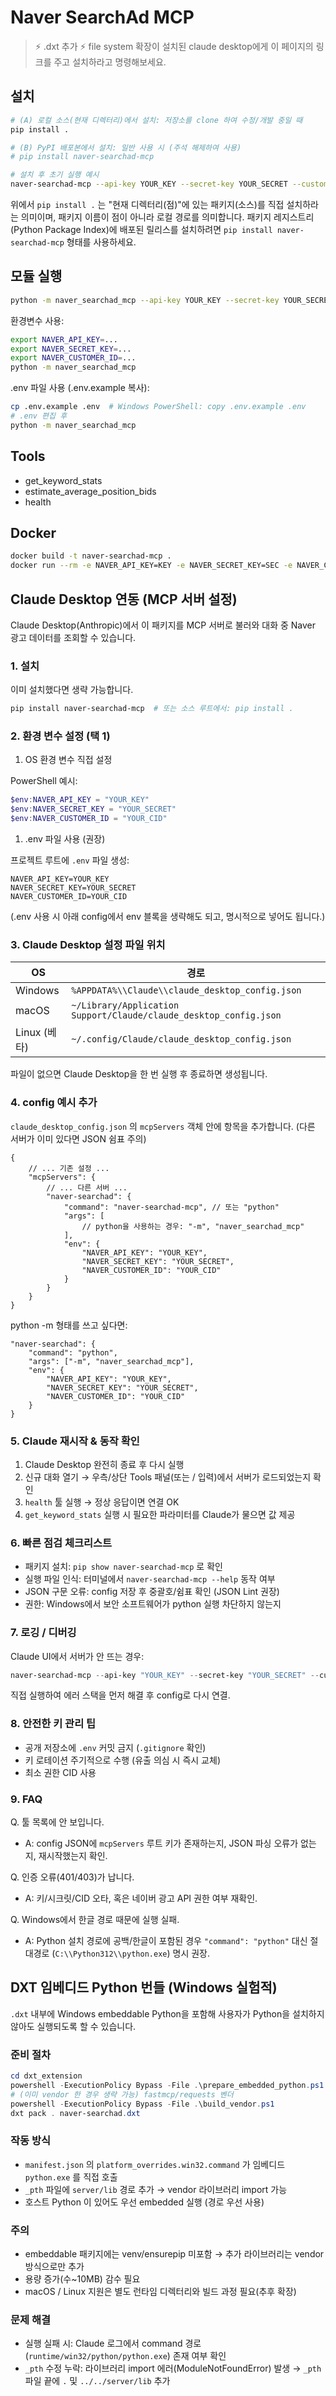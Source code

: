 # Naver SearchAd MCP 
> ⚡ .dxt 추가
> ⚡ file system 확장이 설치된 claude desktop에게 이 페이지의 링크를 주고 설치하라고 명령해보세요.

## 설치

```bash
# (A) 로컬 소스(현재 디렉터리)에서 설치: 저장소를 clone 하여 수정/개발 중일 때
pip install .

# (B) PyPI 배포본에서 설치: 일반 사용 시 (주석 해제하여 사용)
# pip install naver-searchad-mcp

# 설치 후 초기 실행 예시
naver-searchad-mcp --api-key YOUR_KEY --secret-key YOUR_SECRET --customer-id YOUR_CID
```

위에서 `pip install .` 는 "현재 디렉터리(점)"에 있는 패키지(소스)를 직접 설치하라는 의미이며, 패키지 이름이 점이 아니라 로컬 경로를 의미합니다. 패키지 레지스트리(Python Package Index)에 배포된 릴리스를 설치하려면 `pip install naver-searchad-mcp` 형태를 사용하세요.

## 모듈 실행

```bash
python -m naver_searchad_mcp --api-key YOUR_KEY --secret-key YOUR_SECRET --customer-id YOUR_CID
```

환경변수 사용:

```bash
export NAVER_API_KEY=...
export NAVER_SECRET_KEY=...
export NAVER_CUSTOMER_ID=...
python -m naver_searchad_mcp
```

.env 파일 사용 (.env.example 복사):

```bash
cp .env.example .env  # Windows PowerShell: copy .env.example .env
# .env 편집 후
python -m naver_searchad_mcp
```

## Tools

- get_keyword_stats
- estimate_average_position_bids
- health

## Docker

```bash
docker build -t naver-searchad-mcp .
docker run --rm -e NAVER_API_KEY=KEY -e NAVER_SECRET_KEY=SEC -e NAVER_CUSTOMER_ID=CID naver-searchad-mcp
```

## Claude Desktop 연동 (MCP 서버 설정)

Claude Desktop(Anthropic)에서 이 패키지를 MCP 서버로 불러와 대화 중 Naver 광고 데이터를 조회할 수 있습니다.

### 1. 설치

이미 설치했다면 생략 가능합니다.

```bash
pip install naver-searchad-mcp  # 또는 소스 루트에서: pip install .
```

### 2. 환경 변수 설정 (택 1)

1. OS 환경 변수 직접 설정

PowerShell 예시:

```powershell
$env:NAVER_API_KEY = "YOUR_KEY"
$env:NAVER_SECRET_KEY = "YOUR_SECRET"
$env:NAVER_CUSTOMER_ID = "YOUR_CID"
```

1. .env 파일 사용 (권장)

프로젝트 루트에 `.env` 파일 생성:

```env
NAVER_API_KEY=YOUR_KEY
NAVER_SECRET_KEY=YOUR_SECRET
NAVER_CUSTOMER_ID=YOUR_CID
```

(.env 사용 시 아래 config에서 env 블록을 생략해도 되고, 명시적으로 넣어도 됩니다.)

### 3. Claude Desktop 설정 파일 위치

| OS | 경로 |
| --- | --- |
| Windows | `%APPDATA%\\Claude\\claude_desktop_config.json` |
| macOS | `~/Library/Application Support/Claude/claude_desktop_config.json` |
| Linux (베타) | `~/.config/Claude/claude_desktop_config.json` |

파일이 없으면 Claude Desktop을 한 번 실행 후 종료하면 생성됩니다.

### 4. config 예시 추가

`claude_desktop_config.json` 의 `mcpServers` 객체 안에 항목을 추가합니다. (다른 서버가 이미 있다면 JSON 쉼표 주의)

```jsonc
{
	// ... 기존 설정 ...
	"mcpServers": {
		// ... 다른 서버 ...
		"naver-searchad": {
			"command": "naver-searchad-mcp", // 또는 "python"
			"args": [
				// python을 사용하는 경우: "-m", "naver_searchad_mcp"
			],
			"env": {
				"NAVER_API_KEY": "YOUR_KEY",
				"NAVER_SECRET_KEY": "YOUR_SECRET",
				"NAVER_CUSTOMER_ID": "YOUR_CID"
			}
		}
	}
}
```

python -m 형태를 쓰고 싶다면:

```jsonc
"naver-searchad": {
	"command": "python",
	"args": ["-m", "naver_searchad_mcp"],
	"env": {
		"NAVER_API_KEY": "YOUR_KEY",
		"NAVER_SECRET_KEY": "YOUR_SECRET",
		"NAVER_CUSTOMER_ID": "YOUR_CID"
	}
}
```

### 5. Claude 재시작 & 동작 확인

1. Claude Desktop 완전히 종료 후 다시 실행
2. 신규 대화 열기 → 우측/상단 Tools 패널(또는 / 입력)에서 서버가 로드되었는지 확인
3. `health` 툴 실행 → 정상 응답이면 연결 OK
4. `get_keyword_stats` 실행 시 필요한 파라미터를 Claude가 물으면 값 제공

### 6. 빠른 점검 체크리스트

- 패키지 설치: `pip show naver-searchad-mcp` 로 확인
- 실행 파일 인식: 터미널에서 `naver-searchad-mcp --help` 동작 여부
- JSON 구문 오류: config 저장 후 중괄호/쉼표 확인 (JSON Lint 권장)
- 권한: Windows에서 보안 소프트웨어가 python 실행 차단하지 않는지

### 7. 로깅 / 디버깅

Claude UI에서 서버가 안 뜨는 경우:

```powershell
naver-searchad-mcp --api-key "YOUR_KEY" --secret-key "YOUR_SECRET" --customer-id "YOUR_CID" --debug
```
직접 실행하여 에러 스택을 먼저 해결 후 config로 다시 연결.

### 8. 안전한 키 관리 팁

- 공개 저장소에 `.env` 커밋 금지 (`.gitignore` 확인)
- 키 로테이션 주기적으로 수행 (유출 의심 시 즉시 교체)
- 최소 권한 CID 사용

### 9. FAQ

Q. 툴 목록에 안 보입니다.

- A: config JSON에 `mcpServers` 루트 키가 존재하는지, JSON 파싱 오류가 없는지, 재시작했는지 확인.

Q. 인증 오류(401/403)가 납니다.

- A: 키/시크릿/CID 오타, 혹은 네이버 광고 API 권한 여부 재확인.

Q. Windows에서 한글 경로 때문에 실행 실패.

- A: Python 설치 경로에 공백/한글이 포함된 경우 `"command": "python"` 대신 절대경로 (`C:\\Python312\\python.exe`) 명시 권장.

## DXT 임베디드 Python 번들 (Windows 실험적)

`.dxt` 내부에 Windows embeddable Python을 포함해 사용자가 Python을 설치하지 않아도 실행되도록 할 수 있습니다.

### 준비 절차

```powershell
cd dxt_extension
powershell -ExecutionPolicy Bypass -File .\prepare_embedded_python.ps1 -PyVersion 3.11.9
# (이미 vendor 한 경우 생략 가능) fastmcp/requests 벤더
powershell -ExecutionPolicy Bypass -File .\build_vendor.ps1
dxt pack . naver-searchad.dxt
```

### 작동 방식

- `manifest.json` 의 `platform_overrides.win32.command` 가 임베디드 `python.exe` 를 직접 호출
- `_pth` 파일에 `server/lib` 경로 추가 → vendor 라이브러리 import 가능
- 호스트 Python 이 있어도 우선 embedded 실행 (경로 우선 사용)

### 주의

- embeddable 패키지에는 venv/ensurepip 미포함 → 추가 라이브러리는 vendor 방식으로만 추가
- 용량 증가(수~10MB) 감수 필요
- macOS / Linux 지원은 별도 런타임 디렉터리와 빌드 과정 필요(추후 확장)

### 문제 해결

- 실행 실패 시: Claude 로그에서 command 경로(`runtime/win32/python/python.exe`) 존재 여부 확인
- `_pth` 수정 누락: 라이브러리 import 에러(ModuleNotFoundError) 발생 → `_pth` 파일 끝에 `.` 및 `../../server/lib` 추가

